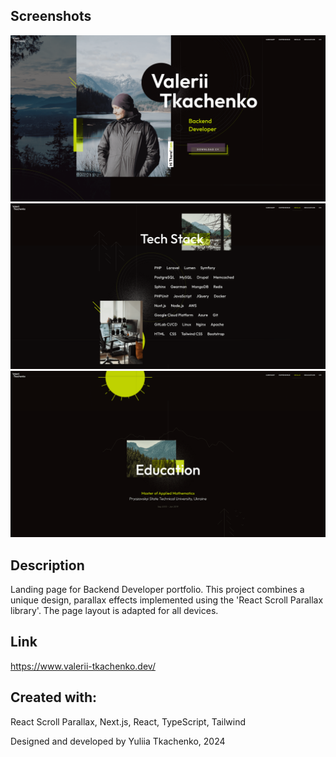 ## Screenshots
![project-screenshot-1](public/assets/images/screenshot-1.png)
![project-screenshot-2](public/assets/images/screenshot-2.png)
![project-screenshot-3](public/assets/images/screenshot-3.png)

## Description

Landing page for Backend Developer portfolio. This project combines a unique design, parallax effects implemented using the 'React Scroll Parallax library'. The page layout is adapted for all devices.

## Link
https://www.valerii-tkachenko.dev/

## Created with:
React Scroll Parallax, Next.js, React, TypeScript, Tailwind

Designed and developed by Yuliia Tkachenko, 2024